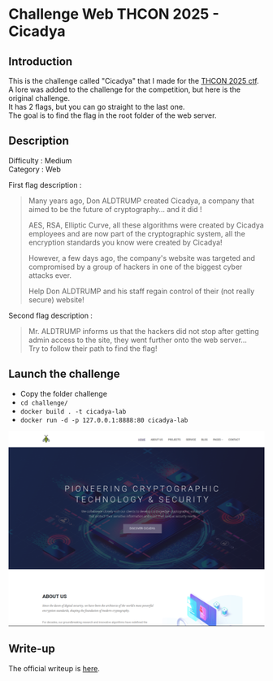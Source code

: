 # Challenge Web THCON 2025 - Cicadya
## Introduction
This is the challenge called "Cicadya" that I made for the [THCON 2025 ctf](https://ctftime.org/event/2660/).  
A lore was added to the challenge for the competition, but here is the original challenge.  
It has 2 flags, but you can go straight to the last one.  
The goal is to find the flag in the root folder of the web server.  

## Description 
Difficulty : Medium  
Category : Web  
    
First flag description :  
> Many years ago, Don ALDTRUMP created Cicadya, a company that aimed to be the future of cryptography... and it did !  
>   
> AES, RSA, Elliptic Curve, all these algorithms were created by Cicadya employees and are now part of the cryptographic system, all the encryption standards you know were created by Cicadya!  
>   
> However, a few days ago, the company's website was targeted and compromised by a group of hackers in one of the biggest cyber attacks ever.  
>   
> Help Don ALDTRUMP and his staff regain control of their (not really secure) website!  

Second flag description :  
> Mr. ALDTRUMP informs us that the hackers did not stop after getting admin access to the site, they went further onto the web server...  
> Try to follow their path to find the flag!

## Launch the challenge
- Copy the folder challenge
- `cd challenge/`
- `docker build . -t cicadya-lab`
- `docker run -d -p 127.0.0.1:8888:80 cicadya-lab`
  
![Capture](./screenshot.png)

## Write-up
The official writeup is [here](https://github.com/thomsoe/write-ups/tree/main/THCON-2025/Cicadya).


